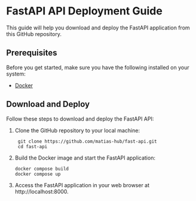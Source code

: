 # FastAPI API Deployment Guide

This guide will help you download and deploy the FastAPI application from this GitHub repository.

## Prerequisites

Before you get started, make sure you have the following installed on your system:

- [Docker](https://www.docker.com/get-started)

## Download and Deploy

Follow these steps to download and deploy the FastAPI API:

1. Clone the GitHub repository to your local machine:

   ```
    git clone https://github.com/matias-hub/fast-api.git
    cd fast-api
   ```

2. Build the Docker image and start the FastAPI application:

   ```
   docker compose build
   docker compose up
   ```

3. Access the FastAPI application in your web browser at http://localhost:8000.
